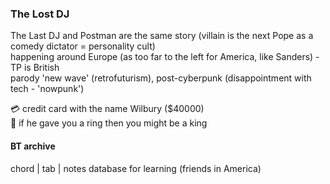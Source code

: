 ### The Lost DJ

The Last DJ and Postman are the same story (villain is the next Pope as a comedy dictator = personality cult)  
happening around Europe (as too far to the left for America, like Sanders) - TP is British  
parody 'new wave' (retrofuturism), post-cyberpunk (disappointment with tech - 'nowpunk')  

💳 credit card with the name Wilbury ($40000)  
💍 if he gave you a ring then you might be a king  


#### BT archive
chord | tab | notes database for learning (friends in America)  
